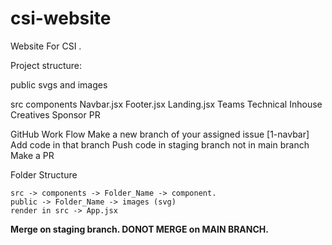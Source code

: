 # csi-website
Website For CSI .

Project structure:

public 
 svgs and images

src
 components
  Navbar.jsx
  Footer.jsx
  Landing.jsx
  Teams
   Technical
   Inhouse
   Creatives
   Sponsor
   PR

GitHub Work Flow
Make a new branch of your assigned issue [1-navbar]
Add code in that branch
Push code in staging branch not in main branch
Make a PR

Folder Structure
```
src -> components -> Folder_Name -> component.
public -> Folder_Name -> images (svg)
render in src -> App.jsx
```
**Merge on staging branch. 
DONOT MERGE on MAIN BRANCH.**
